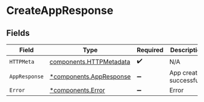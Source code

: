 # CreateAppResponse


## Fields

| Field                                                              | Type                                                               | Required                                                           | Description                                                        |
| ------------------------------------------------------------------ | ------------------------------------------------------------------ | ------------------------------------------------------------------ | ------------------------------------------------------------------ |
| `HTTPMeta`                                                         | [components.HTTPMetadata](../../models/components/httpmetadata.md) | :heavy_check_mark:                                                 | N/A                                                                |
| `AppResponse`                                                      | [*components.AppResponse](../../models/components/appresponse.md)  | :heavy_minus_sign:                                                 | App created successfully                                           |
| `Error`                                                            | [*components.Error](../../models/components/error.md)              | :heavy_minus_sign:                                                 | Error                                                              |